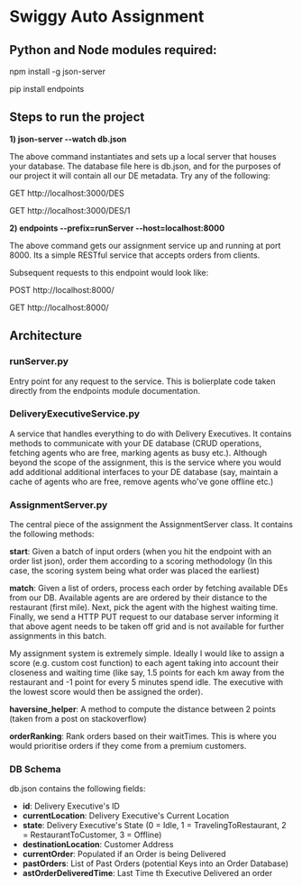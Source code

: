 # Swiggy Auto Assignment

## Python and Node modules required:

npm install -g json-server

pip install endpoints

## Steps to run the project
**1) json-server --watch db.json**

The above command instantiates and sets up a local server that houses your database. The database file here is db.json, and for the purposes of our project it will contain all our DE metadata. Try any of the following:
  
  GET http://localhost:3000/DES
  
  GET http://localhost:3000/DES/1

**2) endpoints --prefix=runServer --host=localhost:8000**

The above command gets our assignment service up and running at port 8000. Its a simple RESTful service that accepts orders from clients.

Subsequent requests to this endpoint would look like:
  
  POST http://localhost:8000/
  
  GET http://localhost:8000/

## Architecture ##

### runServer.py

Entry point for any request to the service. This is bolierplate code taken directly from the endpoints module documentation.

### DeliveryExecutiveService.py

A service that handles everything to do with Delivery Executives. It contains methods to communicate with your DE database (CRUD operations, fetching agents who are free, marking agents as busy etc.). Although beyond the scope of the assignment, this is the service where you would add additional additional interfaces to your DE database (say, maintain a cache of agents who are free, remove agents who've gone offline etc.)

### AssignmentServer.py

 The central piece of the assignment the AssignmentServer class. It contains the following methods:
 
**start**: Given a batch of input orders (when you hit the endpoint with an order list json), order them according to a scoring methodology (In this case, the scoring system being what order was placed the earliest)
 
**match**: Given a list of orders, process each order by fetching available DEs from our DB. Available agents are are ordered by their distance to the restaurant (first mile). Next, pick the agent with the highest waiting time. Finally, we send a HTTP PUT request to our database server informing it that above agent needs to be taken off grid and is not available for further assignments in this batch.
 
My assignment system is extremely simple. Ideally I would like to assign a score (e.g. custom cost function) to each agent taking into account their closeness and waiting time (like say, 1.5 points for each km away from the restaurant and -1 point for every 5 minutes spend idle. The executive with the lowest score would then be assigned the order).

**haversine_helper**: A method to compute the distance between 2 points (taken from a post on stackoverflow)

**orderRanking**: Rank orders based on their waitTimes. This is where you would prioritise orders if they come from a premium customers.

### DB Schema

db.json contains the following fields:

- **id**: Delivery Executive's ID
- **currentLocation**: Delivery Executive's Current Location
- **state**: Delivery Executive's State (0 = Idle, 1 = TravelingToRestaurant, 2 = RestaurantToCustomer, 3 = Offline)
- **destinationLocation**: Customer Address
- **currentOrder**: Populated if an Order is being Delivered
- **pastOrders**: List of Past Orders (potential Keys into an Order Database)
- **astOrderDeliveredTime**: Last Time th Executive Delivered an order

 
 
